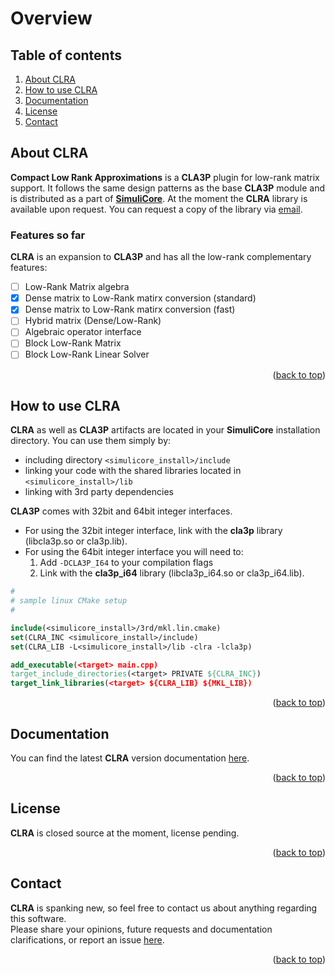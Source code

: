 <a name="readme-top"></a>




# Overview




## Table of contents

1. [About CLRA](#about-clra)
2. [How to use CLRA](#how-to-use-clra)
3. [Documentation](#documentation)
4. [License](#license)
5. [Contact](#contact)




<a name="about-clra"></a>
## About CLRA

**Compact Low Rank Approximations** is a **CLA3P** plugin for low-rank matrix support. It follows the same design patterns as the
base **CLA3P** module and is distributed as a part of [**SimuliCore**](https://connorkauf.github.io/simulicore/index.html).
At the moment the **CLRA** library is available upon request. You can request a copy of the library via [email](https://connorkauf.github.io/simulicore/index.html#contact).

### Features so far

**CLRA** is an expansion to **CLA3P** and has all the low-rank complementary features:

- [ ] Low-Rank Matrix algebra
- [x] Dense matrix to Low-Rank matirx conversion (standard)
- [x] Dense matrix to Low-Rank matirx conversion (fast)
- [ ] Hybrid matrix (Dense/Low-Rank)
- [ ] Algebraic operator interface
- [ ] Block Low-Rank Matrix
- [ ] Block Low-Rank Linear Solver

<p align="right">(<a href="#readme-top">back to top</a>)</p>




<a name="how-to-use-clra"></a>
## How to use CLRA

**CLRA** as well as **CLA3P** artifacts are located in your **SimuliCore** installation directory. You can use them simply by:
* including directory `<simulicore_install>/include`
* linking your code with the shared libraries located in `<simulicore_install>/lib`
* linking with 3rd party dependencies

**CLA3P** comes with 32bit and 64bit integer interfaces.  
* For using the 32bit integer interface, link with the **cla3p** library (libcla3p.so or cla3p.lib).  
* For using the 64bit integer interface you will need to:
  1. Add `-DCLA3P_I64` to your compilation flags
  2. Link with the **cla3p_i64** library (libcla3p_i64.so or cla3p_i64.lib).

```cmake
#
# sample linux CMake setup
#

include(<simulicore_install>/3rd/mkl.lin.cmake)
set(CLRA_INC <simulicore_install>/include)
set(CLRA_LIB -L<simulicore_install>/lib -clra -lcla3p)

add_executable(<target> main.cpp)
target_include_directories(<target> PRIVATE ${CLRA_INC})
target_link_libraries(<target> ${CLRA_LIB} ${MKL_LIB})
```

<p align="right">(<a href="#readme-top">back to top</a>)</p>




<a name="documentation"></a>
## Documentation

You can find the latest **CLRA** version documentation [here](https://connorkauf.github.io/simulicore/v1.3.0/clra/html/index.html).

<p align="right">(<a href="#readme-top">back to top</a>)</p>




<a name="license"></a>
## License

<!-- Distributed as a part of [**SimuliCore**](https://connorkauf.github.io/simulicore/index.html) licensed under
the [Apache License, Version 2.0](https://www.apache.org/licenses/LICENSE-2.0). -->
**CLRA** is closed source at the moment, license pending.

<p align="right">(<a href="#readme-top">back to top</a>)</p>




<a name="contact"></a>
## Contact

**CLRA** is spanking new, so feel free to contact us about anything regarding this software.  
Please share your opinions, future requests and documentation clarifications, or report an issue [here](https://connorkauf.github.io/simulicore/index.html#contact).

<p align="right">(<a href="#readme-top">back to top</a>)</p>
